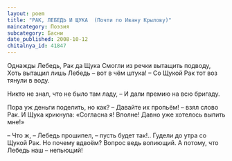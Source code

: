 ```yaml
---
layout: poem
title: "РАК, ЛЕБЕДЬ И ЩУКА  (Почти по Ивану Крылову)"
maincategory: Поэзия
subcategory: Басни
date_published: 2008-10-12
chitalnya_id: 41847
---
```




Однажды Лебедь, Рак да Щука
Смогли из речки вытащить подводу,
Хоть вытащил лишь Лебедь – вот в чём штука! –
Со Щукой Рак тот воз тянули в воду.

Никто не знал, что не было там ладу, –
И дали премию на всю бригаду.

Пора уж деньги поделить, но как?
– Давайте их пропьём! – взял слово Рак.
И Щука крикнула: «Согласна я! Вполне!
Давно уже хотелось выпить мне!»

– Что ж, – Лебедь прошипел, – пусть будет так!..
Гудели до утра со Щукой Рак.
Но почему вдвоём? Вопрос ведь вопиющий.
А потому, что Лебедь наш – непьющий!






